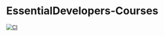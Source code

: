 # EssentialDevelopers-Courses

[![CI](https://github.com/rozeridilar/EssentialDevelopers-Courses/actions/workflows/swift.yml/badge.svg?branch=main)](https://github.com/rozeridilar/EssentialDevelopers-Courses/actions/workflows/swift.yml)
